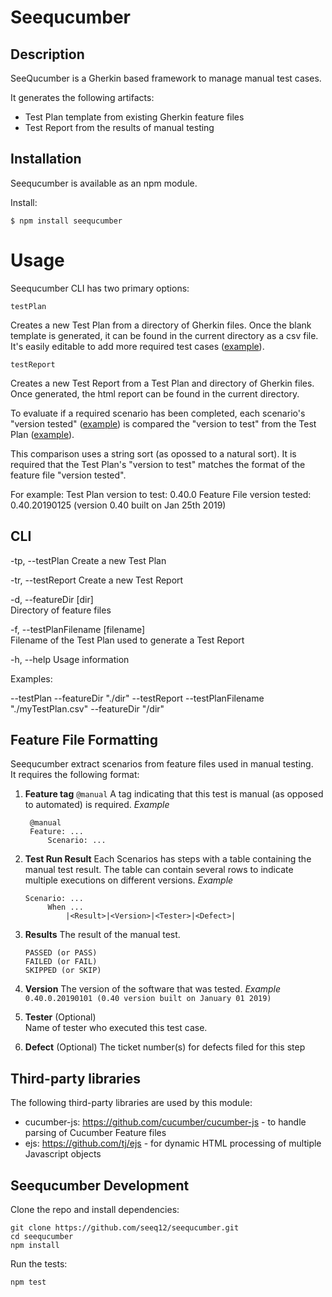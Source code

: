 # Seequcumber

## Description

SeeQucumber is a Gherkin based framework to manage manual test cases.

It generates the following artifacts:

-  Test Plan template from existing Gherkin feature files
-  Test Report from the results of manual testing

## Installation

Seequcumber is available as an npm module.

Install:

```shell
$ npm install seequcumber
```

# Usage

Seequcumber CLI has two primary options:

```
testPlan
```

Creates a new Test Plan from a directory of Gherkin files. Once the blank template is generated, it can be found in the current directory as a csv file. It's easily editable to add more required test cases ([example](/test_data/test_plans/Story-1-TestPlan.csv)).

```
testReport
```

Creates a new Test Report from a Test Plan and directory of Gherkin files. Once generated, the html report can be found in the current directory.

To evaluate if a required scenario has been completed, each scenario's "version tested" ([example](/test_data/features/first/First.feature)) is compared the "version to test" from the Test Plan ([example](/test_data/test_plans/Story-1-TestPlan.csv)).

This comparison uses a string sort (as opossed to a natural sort). It is required that the Test Plan's "version to test" matches the format of the feature file "version tested".

For example:
Test Plan version to test: 0.40.0
Feature File version tested: 0.40.20190125 (version 0.40 built on Jan 25th 2019)

## CLI

-tp, --testPlan
Create a new Test Plan

-tr, --testReport
Create a new Test Report

-d, --featureDir [dir]  
Directory of feature files

-f, --testPlanFilename [filename]  
Filename of the Test Plan used to generate a Test Report

-h, --help
Usage information

Examples:

--testPlan --featureDir "./dir"
--testReport --testPlanFilename "./myTestPlan.csv" --featureDir "/dir"

## Feature File Formatting

Seequcumber extract scenarios from feature files used in manual testing.  
It requires the following format:

1. **Feature tag** `@manual`
   A tag indicating that this test is manual (as opposed to automated)
   is required.
   _Example_

   ```gherkin
    @manual
    Feature: ...
        Scenario: ...

   ```

   >

2. **Test Run Result**
   Each Scenarios has steps with a table containing the manual test result. The table can contain several rows to indicate multiple executions on different versions.
   _Example_

   ```gherkin
   Scenario: ...
        When ...
            |<Result>|<Version>|<Tester>|<Defect>|
   ```

>

3. **Results**
   The result of the manual test.

   ```gherkin
   PASSED (or PASS)
   FAILED (or FAIL)
   SKIPPED (or SKIP)
   ```

   >

4. **Version**
   The version of the software that was tested.
   _Example_ `0.40.0.20190101 (0.40 version built on January 01 2019)`

>

5. **Tester** (Optional)  
   Name of tester who executed this test case.

   >

6. **Defect** (Optional)
   The ticket number(s) for defects filed for this step
   >

## Third-party libraries

The following third-party libraries are used by this module:

-  cucumber-js: https://github.com/cucumber/cucumber-js - to handle parsing of Cucumber Feature files
-  ejs: https://github.com/tj/ejs - for dynamic HTML processing of multiple Javascript objects

## Seequcumber Development

Clone the repo and install dependencies:

```shell
git clone https://github.com/seeq12/seequcumber.git
cd seequcumber
npm install
```

Run the tests:

```shell
npm test
```

>
